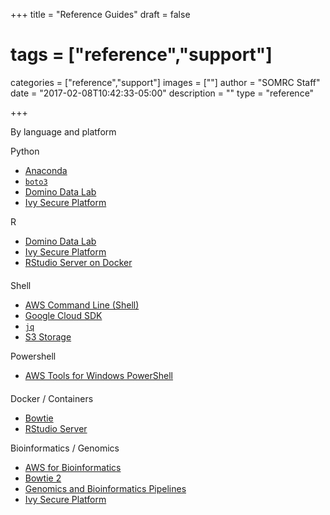 +++
title = "Reference Guides"
draft = false
# tags = ["reference","support"]
categories = ["reference","support"]
images = [""]
author = "SOMRC Staff"
date = "2017-02-08T10:42:33-05:00"
description = ""
type = "reference"

+++

<p class=lead>By language and platform</p>

<div class="row" style="margin-bottom:20px;">
  <div class="col-sm-6">
    <div class="card">
      <div class="card-header">
        Python
      </div>
      <div class="card-block">
        <ul>
          <li><a href="https://somrc.virginia.edu/userinfo/reference/anaconda/">Anaconda</a></li>
          <li><code><a href="https://somrc.virginia.edu/userinfo/reference/boto3/">boto3</a></code></li>
          <li><a href="https://somrc.virginia.edu/userinfo/reference/domino-data-lab/">Domino Data Lab</a></li>
          <li><a href="https://somrc.virginia.edu/userinfo/ivy/">Ivy Secure Platform</a></li>
        </ul>
      </div>
    </div>
  </div>
  <div class="col-sm-6">
    <div class="card">
      <div class="card-header">
        R
      </div>
      <div class="card-block">
        <ul>
          <li><a href="https://somrc.virginia.edu/userinfo/reference/domino-data-lab/">Domino Data Lab</a></li>
          <li><a href="https://somrc.virginia.edu/userinfo/ivy/">Ivy Secure Platform</a></li>
          <li><a href="https://somrc.virginia.edu/userinfo/reference/rstudio-docker/">RStudio Server on Docker</a></li>
        </ul>
      </div>
    </div>
  </div>
</div>
<div class="row" style="margin-bottom:20px;">
  <div class="col-sm-6">
    <div class="card">
      <div class="card-header">
        Shell
      </div>
      <div class="card-block">
        <ul>
          <li><a href="https://somrc.virginia.edu/userinfo/reference/aws-cli/">AWS Command Line (Shell)</a></li>
          <li><a href="https://somrc.virginia.edu/userinfo/reference/google-cloud-sdk/">Google Cloud SDK</a></li>
          <li><code><a href="https://somrc.virginia.edu/userinfo/reference/jq/">jq</a></code></li>
          <li><a href="https://somrc.virginia.edu/userinfo/reference/s3/">S3 Storage</a></li>
        </ul>
      </div>
    </div>
  </div>
  <div class="col-sm-6">
    <div class="card">
      <div class="card-header">
        Powershell
      </div>
      <div class="card-block">
        <ul>
          <li><a href="https://somrc.virginia.edu/userinfo/reference/awscli-powershell/">AWS Tools for Windows PowerShell</a></li>
        </ul>
      </div>
    </div>
  </div>
</div>
<div class="row" style="margin-bottom:20px;">
  <div class="col-sm-6">
    <div class="card">
      <div class="card-header">
        Docker / Containers
      </div>
      <div class="card-block">
        <ul>
          <li><a href="https://somrc.virginia.edu/userinfo/reference/bowtie-docker/">Bowtie</a></li>
          <li><a href="https://somrc.virginia.edu/userinfo/reference/rstudio-docker/">RStudio Server</a></li>
        </ul>
      </div>
    </div>
  </div>
  <div class="col-sm-6">
    <div class="card">
      <div class="card-header">
        Bioinformatics / Genomics
      </div>
      <div class="card-block">
        <ul>
          <li><a href="https://somrc.virginia.edu/userinfo/reference/aws-bioinformatics/">AWS for Bioinformatics</a></li>
          <li><a href="https://somrc.virginia.edu/userinfo/reference/bowtie/">Bowtie 2</a></li>
          <li><a href="https://somrc.virginia.edu/userinfo/reference/bioinformatics-pipelines/">Genomics and Bioinformatics Pipelines</a></li>
          <li><a href="https://somrc.virginia.edu/userinfo/ivy/">Ivy Secure Platform</a></li>
        </ul>
      </div>
    </div>
  </div>
</div>
